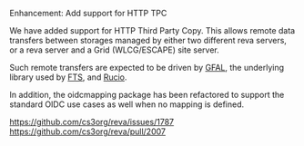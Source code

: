 Enhancement: Add support for HTTP TPC

We have added support for HTTP Third Party Copy.
This allows remote data transfers between storages managed by either two different reva servers,
or a reva server and a Grid (WLCG/ESCAPE) site server.

Such remote transfers are expected to be driven by [GFAL](https://cern.ch/dmc-docs/gfal2/gfal2.html),
the underlying library used by [FTS](https://cern.ch/fts), and [Rucio](https://rucio.cern.ch).

In addition, the oidcmapping package has been refactored to
support the standard OIDC use cases as well when no mapping
is defined.

https://github.com/cs3org/reva/issues/1787
https://github.com/cs3org/reva/pull/2007
